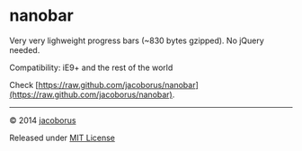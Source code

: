 nanobar
=======

Very very lighweight progress bars (~830 bytes gzipped). No jQuery needed.

Compatibility: iE9+ and the rest of the world

Check [https://raw.github.com/jacoborus/nanobar](https://raw.github.com/jacoborus/nanobar).


---

© 2014 [jacoborus](https://github.com/jacoborus)

Released under [MIT License](https://raw.github.com/jacoborus/nanobar/master/LICENSE)